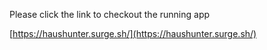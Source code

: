 Please click the link to checkout the running app

[https://haushunter.surge.sh/](https://haushunter.surge.sh/)

